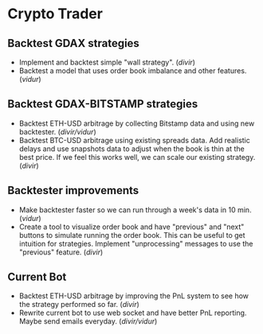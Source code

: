 # Crypto Trader

## Backtest GDAX strategies
- Implement and backtest simple "wall strategy". (*divir*)
- Backtest a model that uses order book imbalance and other features. (*vidur*)

## Backtest GDAX-BITSTAMP strategies
- Backtest ETH-USD arbitrage by collecting Bitstamp data and using new backtester. (*divir/vidur*)
- Backtest BTC-USD arbitrage using existing spreads data. Add realistic delays and use snapshots data to adjust
when the book is thin at the best price. If we feel this works well, we can scale our existing strategy. (*divir*)

## Backtester improvements
- Make backtester faster so we can run through a week's data in 10 min. (*vidur*)
- Create a tool to visualize order book and have "previous" and "next" buttons to simulate running the order book.
This can be useful to get intuition for strategies. Implement "unprocessing" messages to use the "previous" feature.
(*divir*)

## Current Bot
- Backtest ETH-USD arbitrage by improving the PnL system to see how the strategy performed so far. (*divir*)
- Rewrite current bot to use web socket and have better PnL reporting. Maybe send emails everyday. (*divir/vidur*)
